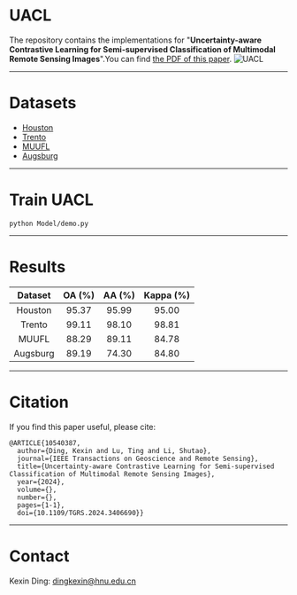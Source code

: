 # UACL
The repository contains the implementations for "**Uncertainty-aware Contrastive Learning for Semi-supervised Classification of Multimodal Remote Sensing Images**".You can find [the PDF of this paper](https://ieeexplore.ieee.org/document/10540387).
![UACL](https://github.com/Ding-Kexin/UACL/blob/main/UACL_framework.jpg)
****
# Datasets
- [Houston](https://hyperspectral.ee.uh.edu/?page_id=459)
- [Trento](https://github.com/danfenghong/IEEE_GRSL_EndNet/blob/master/README.md)
- [MUUFL](https://github.com/GatorSense/MUUFLGulfport/)
- [Augsburg](https://github.com/danfenghong/ISPRS_S2FL/blob/main/README.md)
****
# Train UACL
``` 
python Model/demo.py
``` 
****
# Results
| Dataset | OA (%) | AA (%) | Kappa (%) |
| :----: | :----: | :----: | :----: |
| Houston  | 95.37 | 95.99 | 95.00 |
| Trento  | 99.11 | 98.10 | 98.81 |
| MUUFL  | 88.29 | 89.11 | 84.78 |
| Augsburg  | 89.19 | 74.30 | 84.80 |
****
# Citation
If you find this paper useful, please cite:
``` 
@ARTICLE{10540387,
  author={Ding, Kexin and Lu, Ting and Li, Shutao},
  journal={IEEE Transactions on Geoscience and Remote Sensing}, 
  title={Uncertainty-aware Contrastive Learning for Semi-supervised Classification of Multimodal Remote Sensing Images}, 
  year={2024},
  volume={},
  number={},
  pages={1-1},
  doi={10.1109/TGRS.2024.3406690}}
```
****
# Contact
Kexin Ding: [dingkexin@hnu.edu.cn](dingkexin@hnu.edu.cn)
